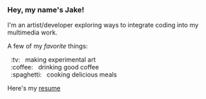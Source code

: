### Hey, my name's Jake!

I'm an artist/developer exploring ways to integrate coding into my multimedia work.

A few of my *favorite* things:
<p>
  &nbsp :tv: &nbsp making experimental art<br>
  &nbsp :coffee: &nbsp drinking good coffee<br>
  &nbsp :spaghetti: &nbsp cooking delicious meals<br>
</p>

Here's my [resume](https://jakehblack.net)
